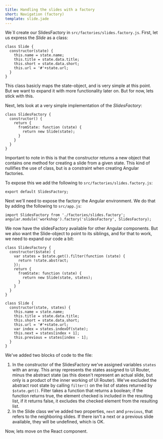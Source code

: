 ```yaml
---
title: Handling the slides with a factory
short: Navigation (factory)
template: slide.jade
---
```


We`ll create our SlidesFactory in ```src/factories/slides.factory.js```. First, let us express the _Slide_ as a class:

    class Slide {
      constructor(state) {
        this.name = state.name;
        this.title = state.data.title;
        this.short = state.data.short;
        this.url = '#'+state.url;
      }
    }

This class basicly maps the state-object, and is very simple at this point. But we want to expand it with more functionality later on. But for now, lets stick with this.

Next, lets look at a very simple implementation of the _SlidesFactory_:

    class SlidesFactory {
      constructor() {
        return {
          fromState: function (state) {
            return new Slide(state);
          }
        }
      }
    }

Important to note in this is that the constructor returns a new object that contains one method for creating a slide from a given state. This kind of nullifies the use of class, but is a constraint when creating Angular factories.

To expose this we add the following to ```src/factories/slides.factory.js```:

    export default SlidesFactory;

Next we'll need to expose the factory the Angular environment. We do that by adding the following to ```src/app.js```:

    import SlidesFactory from './factories/slides.factory';
    angular.module('workshop').factory('slidesFactory', SlidesFactory);

We now have the slidesFactory available for other Angular components. But we also want the Slide-object to point to its siblings, and for that to work, we need to expand our code a bit:

    class SlidesFactory {
      constructor($state) {
        var states = $state.get().filter(function (state) {
          return !state.abstract;
        });
        return {
          fromState: function (state) {
            return new Slide(state, states);
          }
        }
      }
    }

    class Slide {
      constructor(state, states) {
        this.name = state.name;
        this.title = state.data.title;
        this.short = state.data.short;
        this.url = '#'+state.url;
        var index = states.indexOf(state);
        this.next = states[index + 1];
        this.previous = states[index - 1];
      }
    }

We've added two blocks of code to the file: 

1. In the constructor of the SlidesFactory we've assigned variables ```states``` with an array. This array represents the states assigned to UI Router, minus the abstract state (as this doesn't represent an actual slide, but only is a product of the inner working of UI Router). We've excluded the abstract root state by calling ```filter()``` on the list of states returned by ```$state.get()```. Filter takes a function that returns a boolean; if the function returns true, the element checked is included in the resulting list, if it returns false, it excludes the checked element from the resulting list.
2. In the Slide class we've added two properties, ```next``` and ```previous```, that refers to the neighboring slides. If there isn't a next or a previous slide available, they will be undefined, which is OK.

Now, lets move on the React component.